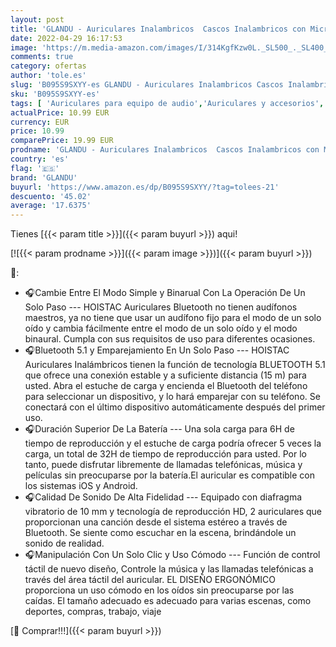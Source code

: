 ```yaml
---
layout: post
title: 'GLANDU - Auriculares Inalambricos  Cascos Inalambricos con Micrófonos IPX7 Impermeable  Auriculares Bluetooth 5.1 HiFi Estéreo 32 Horas Cascos Bluetooth Control Táctil  para iPhone y Android Teléfono móvil'
date: 2022-04-29 16:17:53
image: 'https://m.media-amazon.com/images/I/314KgfKzw0L._SL500_._SL400_.jpg'
comments: true
category: ofertas
author: 'tole.es'
slug: 'B095S9SXYY-es GLANDU - Auriculares Inalambricos Cascos Inalambricos con...'
sku: 'B095S9SXYY-es'
tags: [ 'Auriculares para equipo de audio','Auriculares y accesorios','Electrónica','glandu','iphone','🇪🇸', ]
actualPrice: 10.99 EUR
currency: EUR
price: 10.99
comparePrice: 19.99 EUR
prodname: 'GLANDU - Auriculares Inalambricos  Cascos Inalambricos con Micrófonos IPX7 Impermeable  Auriculares Bluetooth 5.1 HiFi Estéreo 32 Horas Cascos Bluetooth Control Táctil  para iPhone y Android Teléfono móvil'
country: 'es'
flag: '🇪🇸'
brand: 'GLANDU'
buyurl: 'https://www.amazon.es/dp/B095S9SXYY/?tag=tolees-21'
descuento: '45.02'
average: '17.6375'
---
```


Tienes [{{< param title >}}]({{< param buyurl >}}) aqui!

[![{{< param prodname >}}]({{< param image >}})]({{< param buyurl >}})

🔎:

- 🎧Cambie Entre El Modo Simple y Binarual Con La Operación De Un Solo Paso --- HOISTAC Auriculares Bluetooth no tienen audífonos maestros, ya no tiene que usar un audífono fijo para el modo de un solo oído y cambia fácilmente entre el modo de un solo oído y el modo binaural. Cumpla con sus requisitos de uso para diferentes ocasiones.
- 🎧Bluetooth 5.1 y Emparejamiento En Un Solo Paso --- HOISTAC Auriculares Inalámbricos tienen la función de tecnología BLUETOOTH 5.1 que ofrece una conexión estable y a suficiente distancia (15 m) para usted. Abra el estuche de carga y encienda el Bluetooth del teléfono para seleccionar un dispositivo, y lo hará emparejar con su teléfono. Se conectará con el último dispositivo automáticamente después del primer uso.
- 🎧Duración Superior De La Batería --- Una sola carga para 6H de tiempo de reproducción y el estuche de carga podría ofrecer 5 veces la carga, un total de 32H de tiempo de reproducción para usted. Por lo tanto, puede disfrutar libremente de llamadas telefónicas, música y películas sin preocuparse por la batería.El auricular es compatible con los sistemas iOS y Android.
- 🎧Calidad De Sonido De Alta Fidelidad --- Equipado con diafragma vibratorio de 10 mm y tecnología de reproducción HD, 2 auriculares que proporcionan una canción desde el sistema estéreo a través de Bluetooth. Se siente como escuchar en la escena, brindándole un sonido de realidad.
- 🎧Manipulación Con Un Solo Clic y Uso Cómodo --- Función de control táctil de nuevo diseño, Controle la música y las llamadas telefónicas a través del área táctil del auricular. EL DISEÑO ERGONÓMICO proporciona un uso cómodo en los oídos sin preocuparse por las caídas. El tamaño adecuado es adecuado para varias escenas, como deportes, compras, trabajo, viaje

[🛒 Comprar!!!]({{< param buyurl >}})
